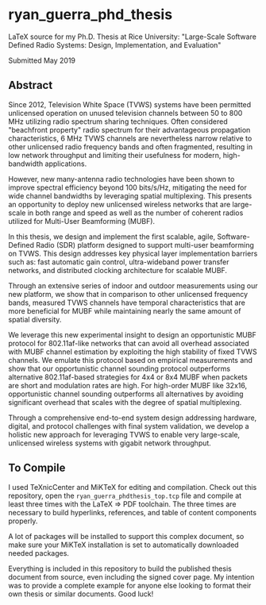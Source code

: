 # ryan_guerra_phd_thesis
LaTeX source for my Ph.D. Thesis at Rice University: "Large-Scale Software Defined Radio Systems: Design, Implementation, and Evaluation"

Submitted May 2019

## Abstract

Since 2012, Television White Space (TVWS) systems have been permitted unlicensed operation on unused television channels between 50 to 800 MHz utilizing radio spectrum sharing techniques. Often considered "beachfront property" radio spectrum for their advantageous propagation characteristics, 6 MHz TVWS channels are nevertheless narrow relative to other unlicensed radio frequency bands and often fragmented, resulting in low network throughput and limiting their usefulness for modern, high-bandwidth applications.

However, new many-antenna radio technologies have been shown to improve spectral efficiency beyond 100 bits/s/Hz, mitigating the need for wide channel bandwidths by leveraging spatial multiplexing. This presents an opportunity to deploy new unlicensed wireless networks that are large-scale in both range and speed as well as the number of coherent radios utilized for Multi-User Beamforming (MUBF).

In this thesis, we design and implement the first scalable, agile, Software-Defined Radio (SDR) platform designed to support multi-user beamforming on TVWS. This design addresses key physical layer implementation barriers such as: fast automatic gain control, ultra-wideband power transfer networks, and distributed clocking architecture for scalable MUBF.

Through an extensive series of indoor and outdoor measurements using our new platform, we show that in comparison to other unlicensed frequency bands, measured TVWS channels have temporal characteristics that are more beneficial for MUBF while maintaining nearly the same amount of spatial diversity.

We leverage this new experimental insight to design an opportunistic MUBF protocol for 802.11af-like networks that can avoid all overhead associated with MUBF channel estimation by exploiting the high stability of fixed TVWS channels. We emulate this protocol based on empirical measurements and show that our opportunistic channel sounding protocol outperforms alternative 802.11af-based strategies for 4x4 or 8x4 MUBF when packets are short and modulation rates are high. For high-order MUBF like 32x16, opportunistic channel sounding outperforms all alternatives by avoiding significant overhead that scales with the degree of spatial multiplexing.

Through a comprehensive end-to-end system design addressing hardware, digital, and protocol challenges with final system validation, we develop a holistic new approach for leveraging TVWS to enable very large-scale, unlicensed wireless systems with gigabit network throughput.

## To Compile

I used TeXnicCenter and MiKTeX for editing and compilation. Check out this repository, open the `ryan_guerra_phdthesis_top.tcp` file and compile at least three times with the LaTeX => PDF toolchain. The three times are necessary to build hyperlinks, references, and table of content components properly.

A lot of packages will be installed to support this complex document, so make sure your MiKTeX installation is set to automatically downloaded needed packages.

Everything is included in this repository to build the published thesis document from source, even including the signed cover page. My intention was to provide a complete example for anyone else looking to format their own thesis or similar documents. Good luck!
